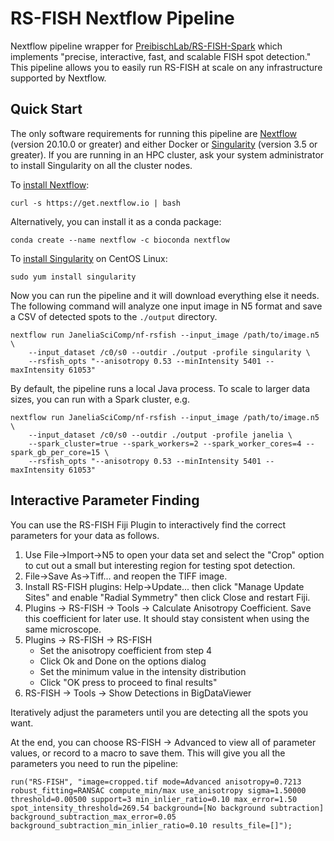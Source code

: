 # RS-FISH Nextflow Pipeline

Nextflow pipeline wrapper for [PreibischLab/RS-FISH-Spark](https://github.com/PreibischLab/RS-FISH-Spark) which implements "precise, interactive, fast, and scalable FISH spot detection." This pipeline allows you to easily run RS-FISH at scale on any infrastructure supported by Nextflow. 

## Quick Start

The only software requirements for running this pipeline are [Nextflow](https://www.nextflow.io) (version 20.10.0 or greater) and either Docker or [Singularity](https://sylabs.io) (version 3.5 or greater). If you are running in an HPC cluster, ask your system administrator to install Singularity on all the cluster nodes.

To [install Nextflow](https://www.nextflow.io/docs/latest/getstarted.html):

    curl -s https://get.nextflow.io | bash 

Alternatively, you can install it as a conda package:

    conda create --name nextflow -c bioconda nextflow

To [install Singularity](https://sylabs.io/guides/3.7/admin-guide/installation.html) on CentOS Linux:

    sudo yum install singularity

Now you can run the pipeline and it will download everything else it needs. The following command will analyze one input image in N5 format and save a CSV of detected spots to the `./output` directory. 

    nextflow run JaneliaSciComp/nf-rsfish --input_image /path/to/image.n5 \
        --input_dataset /c0/s0 --outdir ./output -profile singularity \
        --rsfish_opts "--anisotropy 0.53 --minIntensity 5401 --maxIntensity 61053"

By default, the pipeline runs a local Java process. To scale to larger data sizes, you can run with a Spark cluster, e.g.

    nextflow run JaneliaSciComp/nf-rsfish --input_image /path/to/image.n5 \
        --input_dataset /c0/s0 --outdir ./output -profile janelia \
        --spark_cluster=true --spark_workers=2 --spark_worker_cores=4 --spark_gb_per_core=15 \
        --rsfish_opts "--anisotropy 0.53 --minIntensity 5401 --maxIntensity 61053"


## Interactive Parameter Finding

You can use the RS-FISH Fiji Plugin to interactively find the correct parameters for your data as follows.

1. Use File->Import->N5 to open your data set and select the "Crop" option to cut out a small but interesting region for testing spot detection.
2. File->Save As->Tiff... and reopen the TIFF image.
3. Install RS-FISH plugins: Help->Update... then click "Manage Update Sites" and enable "Radial Symmetry" then click Close and restart Fiji. 
4. Plugins -> RS-FISH -> Tools -> Calculate Anisotropy Coefficient. Save this coefficient for later use. It should stay consistent when using the same microscope.
5. Plugins -> RS-FISH -> RS-FISH 
    * Set the anisotropy coefficient from step 4
    * Click Ok and Done on the options dialog
    * Set the minimum value in the intensity distribution
    * Click "OK press to proceed to final results"
6. RS-FISH -> Tools -> Show Detections in BigDataViewer

Iteratively adjust the parameters until you are detecting all the spots you want.

At the end, you can choose RS-FISH -> Advanced to view all of parameter values, or record to a macro to save them. This will give you all the parameters you need to run the pipeline:

```
run("RS-FISH", "image=cropped.tif mode=Advanced anisotropy=0.7213 robust_fitting=RANSAC compute_min/max use_anisotropy sigma=1.50000 threshold=0.00500 support=3 min_inlier_ratio=0.10 max_error=1.50 spot_intensity_threshold=269.54 background=[No background subtraction] background_subtraction_max_error=0.05 background_subtraction_min_inlier_ratio=0.10 results_file=[]");
```
